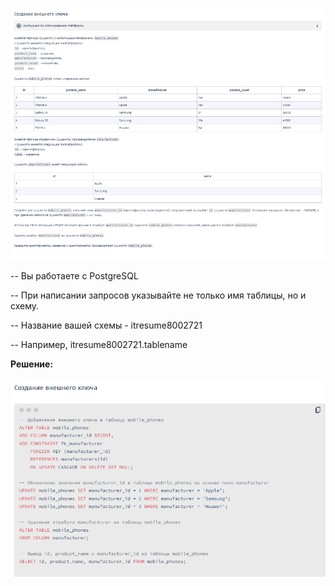![Alt text](pic_3.png)

-- Вы работаете с PostgreSQL

-- При написании запросов указывайте не только имя таблицы, но и схему.

-- Название вашей схемы - itresume8002721

-- Например, itresume8002721.tablename

**Решение:**

![Alt text](res_3.png)